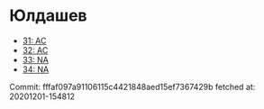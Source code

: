 # Юлдашев
- [31: AC](31.md)
- [32: AC](32.md)
- [33: NA](33.md)
- [34: NA](34.md)

Commit: fffaf097a91106115c4421848aed15ef7367429b
 fetched at: 20201201-154812
